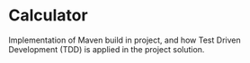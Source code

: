 # Calculator
Implementation of Maven build in  project, and how Test Driven Development (TDD) is applied in the project solution.
